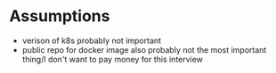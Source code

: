 # Assumptions

* verison of k8s probably not important
* public repo for docker image also probably not the most important thing/I don't want to pay money for this interview
